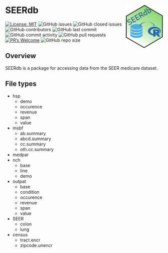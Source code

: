 
# SEERdb <a href="https://github.com/BCC-Biostats/SEERdb"><img src="man/figures/SEERdbhex.png" align="right" height="138" /></a>

[![License:
MIT](https://img.shields.io/badge/License-MIT-yellow.svg)](https://opensource.org/licenses/MIT)
![GitHub
issues](https://img.shields.io/github/issues/BCC-Biostats/SEERdb)
![GitHub closed
issues](https://img.shields.io/github/issues-closed/BCC-Biostats/SEERdb)
![GitHub
contributors](https://img.shields.io/github/contributors/BCC-Biostats/SEERdb)
![GitHub last
commit](https://img.shields.io/github/last-commit/BCC-Biostats/SEERdb)
![GitHub commit
activity](https://img.shields.io/github/commit-activity/m/BCC-Biostats/SEERdb)
![GitHub pull
requests](https://img.shields.io/github/issues-pr/BCC-Biostats/SEERdb)
[![PR’s
Welcome](https://img.shields.io/badge/PRs-welcome-brightgreen.svg?style=flat)](http://makeapullrequest.com)
![GitHub repo
size](https://img.shields.io/github/repo-size/BCC-Biostats/SEERdb)

## Overview

SEERdb is a package for accessing data from the SEER medicare dataset.

## File types

- hsp
  - demo
  - occurence
  - revenue
  - span
  - value
- msbf
  - ab.summary
  - abcd.summary
  - cc.summary
  - oth.cc.summary
- medpar
- nch
  - base
  - line
  - demo
- outpat
  - base
  - condition
  - occurence
  - revenue
  - span
  - value
- SEER
  - colon
  - lung
- census
  - tract.encr
  - zipcode.unencr
